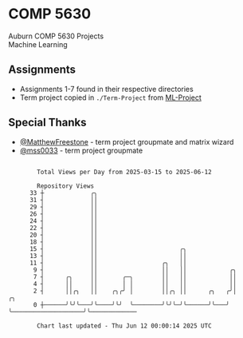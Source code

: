 # COMP 5630
Auburn COMP 5630 Projects  
Machine Learning

## Assignments
- Assignments 1-7 found in their respective directories
- Term project copied in `./Term-Project` from [ML-Project](https://github.com/wumphlett/ML-Project)

## Special Thanks
- [@MatthewFreestone](https://github.com/MatthewFreestone) - term project groupmate and matrix wizard
- [@mss0033](https://github.com/mss0033) - term project groupmate

```

        Total Views per Day from 2025-03-15 to 2025-06-12

        Repository Views
      33 ┼             ╭╮
      31 ┤             ││
      29 ┤             ││
      26 ┤             ││
      24 ┤             ││
      22 ┤             ││
      20 ┤             ││
      18 ┤             ││
      15 ┤             ││                       ╭╮
      13 ┤             ││                       ││
      11 ┤             ││                  ╭╮   ││
       9 ┤             ││                  ││   ││            ╭╮
       7 ┤      ╭╮     ││       ╭─╮        ││   ││            ││
       4 ┤      ││     ││       │ │        ││   ││            ││
       2 ┤      ││╭╮   ││    ╭╮╭╯ │        ││╭╮ ││      ╭╮   ╭╯│                    ╭╮
       0 ┼──────╯╰╯╰───╯╰────╯╰╯  ╰────────╯╰╯╰─╯╰──────╯╰───╯ ╰────────────────────╯╰─────────────

        Chart last updated - Thu Jun 12 00:00:14 2025 UTC
        
```
